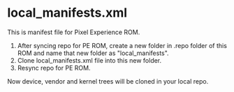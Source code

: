 # local_manifests.xml
This is manifest file for Pixel Experience ROM.

1) After syncing repo for PE ROM, create a new folder in .repo folder of this ROM and name that new folder as "local_manifests".
2) Clone local_manifests.xml file into this new folder.
3) Resync repo for PE ROM.

Now device, vendor and kernel trees will be cloned in your local repo.
